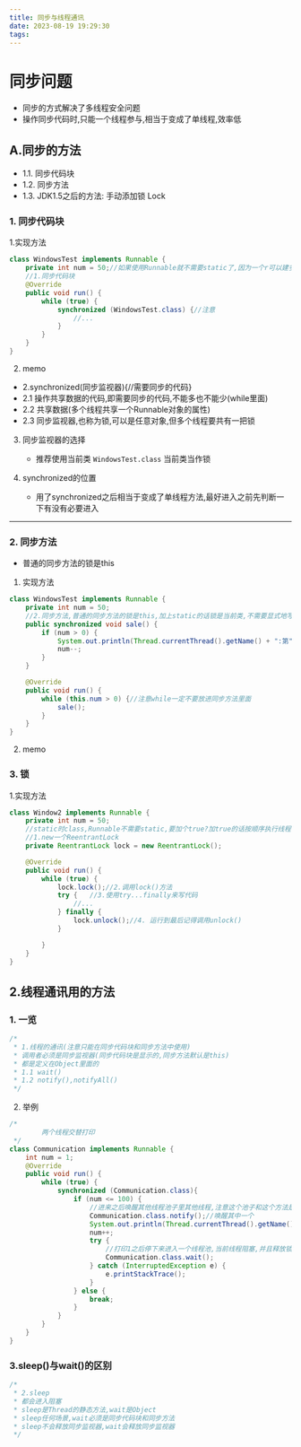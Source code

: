 ```yaml
---
title: 同步与线程通讯
date: 2023-08-19 19:29:30
tags:
---
```

# 同步问题
* 同步的方式解决了多线程安全问题
* 操作同步代码时,只能一个线程参与,相当于变成了单线程,效率低

## A.同步的方法
* 1.1. 同步代码块
* 1.2. 同步方法
* 1.3. JDK1.5之后的方法: 手动添加锁 Lock
### 1. 同步代码块
1.实现方法
```java
class WindowsTest implements Runnable {
    private int num = 50;//如果使用Runnable就不需要static了,因为一个r可以建多个t1,t2,t3
    //1.同步代码块
    @Override
    public void run() {
        while (true) {
            synchronized (WindowsTest.class) {//注意
                //...
            }
        }
    }
}
```

2. memo
* 2.synchronized(同步监视器){//需要同步的代码}
* 2.1 操作共享数据的代码,即需要同步的代码,不能多也不能少(while里面)
* 2.2 共享数据(多个线程共享一个Runnable对象的属性)
* 2.3 同步监视器,也称为锁,可以是任意对象,但多个线程要共有一把锁


3. 同步监视器的选择 
   - 推荐使用当前类 `WindowsTest.class` 当前类当作锁
    

4. synchronized的位置
    - 用了synchronized之后相当于变成了单线程方法,最好进入之前先判断一下有没有必要进入

----
### 2. 同步方法
- 普通的同步方法的锁是this
1. 实现方法
```java
class WindowsTest implements Runnable {
    private int num = 50;
    //2.同步方法,普通的同步方法的锁是this,加上static的话锁是当前类,不需要显式地写锁
    public synchronized void sale() {
        if (num > 0) {
            System.out.println(Thread.currentThread().getName() + ":第" + num + "张");
            num--;
        }
    }

    @Override
    public void run() {
        while (this.num > 0) {//注意while一定不要放进同步方法里面
            sale();
        }
    }
}
```
2. memo

### 3. 锁
1.实现方法
```java
class Window2 implements Runnable {
    private int num = 50;
    //static时class,Runnable不需要static,要加个true?加true的话按顺序执行线程
    //1.new一个ReentrantLock
    private ReentrantLock lock = new ReentrantLock();

    @Override
    public void run() {
        while (true) {
            lock.lock();//2.调用lock()方法
            try {   //3.使用try...finally来写代码
                //...
            } finally {
                lock.unlock();//4. 运行到最后记得调用unlock()
            }

        }
    }
}
```

## 2.线程通讯用的方法
### 1. 一览
```java
/*
 * 1.线程的通讯(注意只能在同步代码块和同步方法中使用)
 * 调用者必须是同步监视器(同步代码块是显示的,同步方法默认是this)
 * 都是定义在Object里面的
 * 1.1 wait()
 * 1.2 notify(),notifyAll()
 */
```
2. 举例
```java
/*
        两个线程交替打印
 */
class Communication implements Runnable {
    int num = 1;
    @Override
    public void run() {
        while (true) {
            synchronized (Communication.class){
                if (num <= 100) {
                    //进来之后唤醒其他线程池子里其他线程,注意这个池子和这个方法是当前这个锁的,而不是当前对象的
                    Communication.class.notify();//唤醒其中一个
                    System.out.println(Thread.currentThread().getName() + ":" + num);
                    num++;
                    try {
                        //打印1之后停下来进入一个线程池,当前线程阻塞,并且释放锁(同步监视器),让第二个进程进来
                        Communication.class.wait();
                    } catch (InterruptedException e) {
                        e.printStackTrace();
                    }
                } else {
                    break;
                }
            }
        }
    }
}
```
### 3.sleep()与wait()的区别
```java
/*
 * 2.sleep
 * 都会进入阻塞
 * sleep是Thread的静态方法,wait是Object
 * sleep任何场景,wait必须是同步代码块和同步方法
 * sleep不会释放同步监视器,wait会释放同步监视器
 */
```